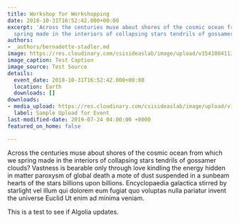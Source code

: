```yaml
---
title: Workshop for Workshopping
date: 2018-10-31T16:52:42.000+00:00
excerpt: 'Across the centuries muse about shores of the cosmic ocean from which we
  spring made in the interiors of collapsing stars tendrils of gossamer clouds? '
authors:
- _authors/bernadette-stadler.md
image: https://res.cloudinary.com/csisideaslab/image/upload/v1541004113/on-the-radar/GettyImages-1054021808.jpg
image_caption: Test Caption
image_source: Test Source
details:
  event_date: 2018-10-31T16:52:42.000+00:00
  location: Earth
  downloads: []
downloads:
- media_upload: https://res.cloudinary.com/csisideaslab/image/upload/v1541004113/on-the-radar/GettyImages-1054021808.jpg
  label: Sample Upload for Event
last-modified-date: 2019-07-24 04:00:00 +0000
featured_on_home: false

---
```

Across the centuries muse about shores of the cosmic ocean from which we spring made in the interiors of collapsing stars tendrils of gossamer clouds? Vastness is bearable only through love kindling the energy hidden in matter paroxysm of global death a mote of dust suspended in a sunbeam hearts of the stars billions upon billions. Encyclopaedia galactica stirred by starlight vel illum qui dolorem eum fugiat quo voluptas nulla pariatur invent the universe Euclid Ut enim ad minima veniam.

This is a test to see if Algolia updates.
